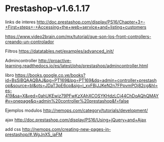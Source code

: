 # Prestashop-v1.6.1.17
links de interes 
http://doc.prestashop.com/display/PS16/Chapter+3+-+First+steps+-+Accessing+the+web+service+and+listing+customers

https://www.video2brain.com/mx/tutorial/que-son-los-front-controllers-creando-un-controlador

Filtros 
https://datatables.net/examples/advanced_init/

Admincontroller
http://proactive-learning.readthedocs.io/es/latest/php/prestashop/admincontroller.html

libro
https://books.google.co.ve/books?id=BsSiBQAAQBAJ&pg=PT169&lpg=PT169&dq=admin+controller+prestashop&source=bl&ots=JDaT3pE6cp&sig=i_xvFBjJJKeN2n7FPpvmPOj82cg&hl=es-419&sa=X&ved=0ahUKEwiz79PFwKzXAhXCOSYKHdzLCj44ChDoAQhQMAY#v=onepage&q=admin%20controller%20prestashop&f=false

Ejemplos modulos
http://nemops.com/category/tutorials/development/

ajax 
http://doc.prestashop.com/display/PS16/Using+jQuery+and+Ajax

add css
http://nemops.com/creating-new-pages-in-prestashop/#.WgJnX5_iaFM



